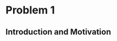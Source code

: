 # Problem 1
## Introduction and Motivation

<!DOCTYPE html>
<html lang="en">
<head>
    <meta charset="UTF-8">
    <meta name="viewport" content="width=device-width, initial-scale=1.0">
    <title>Styled Section Fix</title>
    <style>
        /* Исправленный стиль */
        .static-section {
            background-color: #f9f9f9; /* Светло-серый, но не слишком контрастный */
            padding: 10px 15px;
            border-left: 4px solid #5a9bff; /* Умеренно-синий бордер */
            border-radius: 4px;
            margin-bottom: 15px;
            box-shadow: none; /* Убираем тень, если она ломает макет */
            display: flex; /* Гарантия, что размер блока соответствует контенту */
            align-items: center;
        }

        .static-section h2 {
            font-size: 1.2em; /* Уменьшенный размер для соответствия другим заголовкам */
            font-weight: bold;
            color: #222; /* Чуть темнее для лучшего контраста */
            margin: 0;
        }

        /* Общие стили для остальных секций (если они сбились) */
        details {
            background-color: #f8f8f8;
            border-left: 3px solid #d1d1d1;
            padding: 8px;
            margin-bottom: 8px;
            border-radius: 4px;
        }

        summary {
            font-size: 1em;
            font-weight: bold;
            cursor: pointer;
        }
    </style>
</head>
<body>

    <!-- Исправленная секция -->
    <div class="static-section">
        <h2>Significance of Studying Projectile Motion</h2>
    </div>

</body>
</html>

Projectile motion is a fundamental concept in physics that describes the motion of an object launched into the air, subject only to the force of gravity. Understanding projectile motion is crucial because it provides insights into:

- The behavior of objects in free-fall and how they travel through space.
- The effects of different forces, such as gravity and air resistance, on moving bodies.
- Predicting the trajectory of objects in various real-world scenarios.

Projectile motion is not just a theoretical concept but a practical tool for engineers, scientists, and athletes who need to optimize performance in various applications.

<!DOCTYPE html>
<html lang="en">
<head>
    <meta charset="UTF-8">
    <meta name="viewport" content="width=device-width, initial-scale=1.0">
    <title>Styled Section Fix</title>
    <style>
        /* Исправленный стиль */
        .static-section {
            background-color: #f9f9f9; /* Светло-серый, но не слишком контрастный */
            padding: 10px 15px;
            border-left: 4px solid #5a9bff; /* Умеренно-синий бордер */
            border-radius: 4px;
            margin-bottom: 15px;
            box-shadow: none; /* Убираем тень, если она ломает макет */
            display: flex; /* Гарантия, что размер блока соответствует контенту */
            align-items: center;
        }

        .static-section h2 {
            font-size: 1.2em; /* Уменьшенный размер для соответствия другим заголовкам */
            font-weight: bold;
            color: #222; /* Чуть темнее для лучшего контраста */
            margin: 0;
        }

        /* Общие стили для остальных секций (если они сбились) */
        details {
            background-color: #f8f8f8;
            border-left: 3px solid #d1d1d1;
            padding: 8px;
            margin-bottom: 8px;
            border-radius: 4px;
        }

        summary {
            font-size: 1em;
            font-weight: bold;
            cursor: pointer;
        }
    </style>
</head>
<body>

    <!-- Исправленная секция -->
    <div class="static-section">
        <h2>Practical Applications</h2>
    </div>

</body>
</html>

Studying projectile motion has a wide range of applications across different fields, including:

- Sports: Understanding projectile motion helps athletes optimize their performance in sports like soccer, basketball, and javelin throwing by adjusting angles and forces to achieve maximum range or accuracy.
- Engineering: Engineers use projectile motion principles to design ballistic trajectories, optimize water fountains, and even develop safety mechanisms in vehicles.
- Astrophysics and Space Exploration: The motion of rockets and space probes follows projectile motion principles, taking into account gravity and external forces.
- Military and Defense: The trajectory of missiles, artillery shells, and even drones is based on the principles of projectile motion.

<!DOCTYPE html>
<html lang="en">
<head>
    <meta charset="UTF-8">
    <meta name="viewport" content="width=device-width, initial-scale=1.0">
    <title>Projectile Motion Analysis</title>
    <style>
        body {
            font-family: Arial, sans-serif;
        }

        /* Стили для секций details */
        details {
            margin-top: 10px;
            padding: 10px;
            border-left: 4px solid #2979ff; /* Синий бордер */
            background-color: #f9f9f9;
            border-radius: 5px;
        }

        summary {
            font-size: 1.3em;
            font-weight: bold;
            cursor: pointer;
        }

        details img {
            max-width: 100%;
            height: auto;
            margin-top: 10px;
        }
    </style>
</head>
<body>

    <details>
        <summary><strong>Key Parameters Affecting Projectile Motion</strong></summary>
        <p>Several parameters influence the behavior of a projectile:</p>
        <ul>
            <li><strong>Initial velocity (v₀):</strong> Determines the overall motion, affecting both range and maximum height.</li>
            <li><strong>Angle of projection (θ):</strong> The launch angle plays a crucial role in optimizing the range and trajectory shape.</li>
            <li><strong>Gravitational acceleration (g):</strong> The constant acceleration due to gravity affects the motion, typically taken as 9.81 m/s² on Earth.</li>
            <li><strong>Launch height (h):</strong> If the projectile is launched from a height, it alters the flight time and final landing position.</li>
            <li><strong>Air resistance (optional consideration):</strong> In real-world scenarios, drag affects the motion but is often neglected in basic models.</li>
        </ul>
        <p>By analyzing how these parameters interact, we can develop accurate models to describe and predict projectile trajectories in different conditions.</p>
    </details>

    <details>
        <summary><strong>Theoretical Foundation</strong></summary>
        <p>Projectile motion can be described using fundamental principles of kinematics and Newtonian mechanics.</p>
        <ul>
            <li><strong>Horizontal motion:</strong> Constant velocity motion.</li>
            <li><strong>Vertical motion:</strong> Accelerated motion due to gravity.</li>
        </ul>
        <h3>Equations of Motion</h3>
        <ul>
            <li><strong>Horizontal Motion:</strong> $$x = v_0 \cos(\theta) t$$</li>
            <li><strong>Velocity remains constant:</strong> $$v_x = v_0 \cos(\theta)$$</li>
            <li><strong>Vertical Displacement:</strong> $$ y = h_0 + v_0 \sin(\theta) t - \frac{1}{2} g t^2$$</li>
            <li><strong>Time of flight:</strong> $$ t_f = \frac{v_0 \sin(\theta) + \sqrt{(v_0 \sin(\theta))^2 + 2 g h_0}}{g} $$</li>
        </ul>
    </details>

    <details>
        <summary><strong>Analysis of the Range</strong></summary>
        <h3>Dependence of Horizontal Range on the Angle of Projection</h3>
        <p>The horizontal range (\( R \)) of a projectile is determined by the launch angle and other key parameters.</p>
        <p>General formula for the range:</p>
        <p>$$R = \frac{v_0^2 \sin(2\theta)}{g}$$</p>
        <p>From this equation, the range is maximized when \( \theta = 45^\circ \).</p>
    </details>

    <details>
        <summary><strong>Practical Applications</strong></summary>
        <h3>Real-World Scenarios of Projectile Motion</h3>
        <ul>
            <li><strong>Sports Science:</strong> Understanding projectile motion helps athletes optimize performance in disciplines such as basketball, soccer, and javelin throw.</li>
            <li><strong>Engineering and Ballistics:</strong> Used for designing missiles, fluid mechanics, and vehicle safety systems.</li>
            <li><strong>Astrophysics and Space Exploration:</strong> Applications include rocket launch dynamics and celestial mechanics.</li>
        </ul>
    </details>

    <details>
        <summary><strong>Extending the Model to More Complex Cases</strong></summary>
        <ul>
            <li><strong>Effects of Air Resistance:</strong> Drag forces slow down the projectile, reducing range and altering trajectory.</li>
            <li><strong>Projectile Motion Over Uneven Terrain:</strong> Simulations must factor in variable elevations to determine precise landing coordinates.</li>
            <li><strong>External Forces (e.g., Wind Influence):</strong> Crosswinds and headwinds affect projectile motion asymmetrically.</li>
        </ul>
    </details>

    <details>
        <summary><strong>Implementation</strong></summary>
        <h3>Developing a Computational Model</h3>
        <p>To accurately analyze projectile motion, we develop a computational tool that simulates the trajectory based on key governing equations.</p>
        <ul>
            <li>Numerically compute the projectile's trajectory over time.</li>
            <li>Visualize how the <strong>range depends on the launch angle</strong>.</li>
            <li>Allow users to modify initial conditions and observe changes dynamically.</li>
        </ul>
        <h3>Python-Based Simulation in a Jupyter Notebook</h3>
        <p>The implementation involves writing a <strong>Python script</strong> or a <strong>Jupyter Notebook</strong> that:</p>
        <ul>
            <li>Uses <strong>kinematic equations</strong> to compute projectile displacement at each time step.</li>
            <li>Integrates <strong>Matplotlib</strong> for visualizing projectile motion.</li>
            <li>Supports varying parameters such as <strong>air resistance</strong>, <strong>uneven terrain</strong>, and <strong>changing gravity</strong>.</li>
        </ul>
        <h3>Core Equations for the Simulation</h3>
        <ul>
            <li><strong>Horizontal Position Over Time:</strong> $$x = v_0 \cos(\theta) t$$</li>
            <li><strong>Vertical Position Over Time:</strong> $$y = h_0 + v_0 \sin(\theta) t - \frac{1}{2} g t^2$$</li>
            <li><strong>Time of Flight:</strong> $$t_f = \frac{v_0 \sin(\theta) + \sqrt{(v_0 \sin(\theta))^2 + 2 g h_0}}{g}$$</li>
            <li><strong>Range (Total Horizontal Distance):</strong> $$R = v_0 \cos(\theta) t_f$$</li>
        </ul>
    </details>

</body>
</html>

![Projectile Motion Diagram](https://i.imgur.com/cz9jqWb.png)

